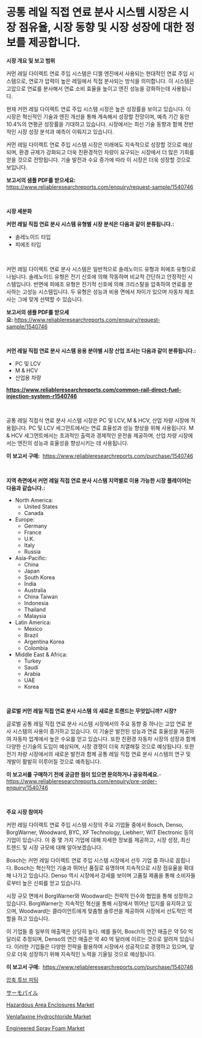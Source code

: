 <p><h1>공통 레일 직접 연료 분사 시스템 시장은 시장 점유율, 시장 동향 및 시장 성장에 대한 정보를 제공합니다.</h1></p><p><strong>시장 개요 및 보고 범위</strong></p>
<p><p>커먼 레일 다이렉트 연료 주입 시스템은 디젤 엔진에서 사용되는 현대적인 연료 주입 시스템으로, 연료가 압력이 높은 레일에서 직접 분사되는 방식을 의미합니다. 이 시스템은 고압으로 연료를 분사해서 연료 소비 효율을 높이고 엔진 성능을 강화하는데 사용됩니다. </p><p>현재 커먼 레일 다이렉트 연료 주입 시스템 시장은 높은 성장률을 보이고 있습니다. 이 시장은 혁신적인 기술과 엔진 개선을 통해 계속해서 성장할 전망이며, 예측 기간 동안 10.4%의 연평균 성장률을 기대하고 있습니다. 시장에서는 최신 기술 동향과 함께 전반적인 시장 성장 분석과 예측이 이뤄지고 있습니다. </p><p>커먼 레일 다이렉트 연료 주입 시스템 시장은 미래에도 지속적으로 성장할 것으로 예상되며, 환경 규제가 강화되고 더욱 친환경적인 차량이 요구되는 시장에서 더 많은 기회를 얻을 것으로 전망됩니다. 기술 발전과 수요 증가에 따라 이 시장은 더욱 성장할 것으로 보입니다.</p></p>
<p><strong>보고서의 샘플 PDF를 받으세요:</strong> <a href="https://www.reliableresearchreports.com/enquiry/request-sample/1540746">https://www.reliableresearchreports.com/enquiry/request-sample/1540746</a></p>
<p>&nbsp;</p>
<p><strong>시장 세분화</strong></p>
<p><strong>커먼 레일 직접 연료 분사 시스템 유형별 시장 분석은 다음과 같이 분류됩니다.:</strong></p>
<p><ul><li>솔레노이드 타입</li><li>피에조 타입</li></ul></p>
<p>&nbsp;</p>
<p><p>커먼 레일 다이렉트 연료 분사 시스템은 일반적으로 솔레노이드 유형과 피에조 유형으로 나뉩니다. 솔레노이드 유형은 전기 신호에 의해 작동하며 비교적 간단하고 안정적인 시스템입니다. 반면에 피에조 유형은 전기적 신호에 의해 크리스탈을 압축하여 연료를 분사하는 고성능 시스템입니다. 두 유형은 성능과 비용 면에서 차이가 있으며 자동차 제조사는 그에 맞게 선택할 수 있습니다.</p></p>
<p><strong>보고서의 샘플 PDF를 받으세요:</strong>&nbsp;<a href="https://www.reliableresearchreports.com/enquiry/request-sample/1540746">https://www.reliableresearchreports.com/enquiry/request-sample/1540746</a></p>
<p>&nbsp;</p>
<p><strong> 커먼 레일 직접 연료 분사 시스템 응용 분야별 시장 산업 조사는 다음과 같이 분류됩니다.:</strong></p>
<p><ul><li>PC 및 LCV</li><li>M & HCV</li><li>산업용 차량</li></ul></p>
<p><strong><a href="https://www.reliableresearchreports.com/common-rail-direct-fuel-injection-system-r1540746">https://www.reliableresearchreports.com/common-rail-direct-fuel-injection-system-r1540746</a></strong></p>
<p>&nbsp;</p>
<p><p>공통 레일 직접식 연료 분사 시스템 시장은 PC 및 LCV, M & HCV, 산업 차량 시장에 적용됩니다. PC 및 LCV 세그먼트에서는 연료 효율성과 성능 향상을 위해 사용됩니다. M & HCV 세그먼트에서는 초과적인 출력과 경제적인 운전을 제공하며, 산업 차량 시장에서는 엔진의 성능과 효율성을 향상시키는 데 사용됩니다.</p></p>
<p><strong>이 보고서 구매:</strong>&nbsp; <a href="https://www.reliableresearchreports.com/purchase/1540746">https://www.reliableresearchreports.com/purchase/1540746</a></p>
<p>&nbsp;</p>
<p><strong>지역 측면에서 커먼 레일 직접 연료 분사 시스템 지역별로 이용 가능한 시장 플레이어는 다음과 같습니다.:</strong></p>
<p><ul>
    <li>
        North America:
        <ul>
            <li>United States</li>
            <li>Canada</li>
        </ul>
    </li>
    <li>
        Europe:
        <ul>
            <li>Germany</li>
            <li>France</li>
            <li>U.K.</li>
            <li>Italy</li>
            <li>Russia</li>
        </ul>
    </li>
    <li>
        Asia-Pacific:
        <ul>
            <li>China</li>
            <li>Japan</li>
            <li>South Korea</li>
            <li>India</li>
            <li>Australia</li>
            <li>China Taiwan</li>
            <li>Indonesia</li>
            <li>Thailand</li>
            <li>Malaysia</li>
        </ul>
    </li>
    <li>
        Latin America:
        <ul>
            <li>Mexico</li>
            <li>Brazil</li>
            <li>Argentina Korea</li>
            <li>Colombia</li>
        </ul>
    </li>
    <li>
        Middle East & Africa:
        <ul>
            <li>Turkey</li>
            <li>Saudi</li>
            <li>Arabia</li>
            <li>UAE</li>
            <li>Korea</li>
        </ul>
    </li>
    </ul></p>
<p>&nbsp;</p>
<p><strong>글로벌 커먼 레일 직접 연료 분사 시스템 의 새로운 트렌드는 무엇입니까? 시장?</strong></p>
<p><p>글로벌 공통 레일 직접 연료 분사 시스템 시장에서의 주요 동향 중 하나는 고압 연료 분사 시스템의 사용이 증가하고 있습니다. 이 기술은 발전된 성능과 연료 효율성을 제공하여 자동차 업계에서 높은 수요를 얻고 있습니다. 또한 친환경 자동차 시장의 성장과 함께 다양한 신기술의 도입이 예상되며, 시장 경쟁이 더욱 치열해질 것으로 예상됩니다. 또한 전기 차량 시장에서의 새로운 발전과 함께 공통 레일 직접 연료 분사 시스템의 연구 및 개발이 활발히 이루어질 것으로 예측됩니다.</p></p>
<p><strong>이 보고서를 구매하기 전에 궁금한 점이 있으면 문의하거나 공유하세요.</strong>- <a href="https://www.reliableresearchreports.com/enquiry/pre-order-enquiry/1540746">https://www.reliableresearchreports.com/enquiry/pre-order-enquiry/1540746</a></p>
<p>&nbsp;</p>
<p><strong>주요 시장 참여자</strong></p>
<p><p>커먼 레일 다이렉트 연료 주입 시스템 시장의 주요 기업들 중에서 Bosch, Denso, BorgWarner, Woodward, BYC, XF Technology, Liebherr, WIT Electronic 등의 기업이 있습니다. 이 중 몇 가지 기업에 대해 자세한 정보를 제공하고, 시장 성장, 최신 트렌드 및 시장 규모에 대해 알아보겠습니다.</p><p>Bosch는 커먼 레일 다이렉트 연료 주입 시스템 시장에서 선두 기업 중 하나로 꼽힙니다. Bosch는 혁신적인 기술과 뛰어난 품질로 유명하며 지속적으로 시장 점유율을 확대해 나가고 있습니다. Denso 역시 시장에서 강세를 보이며 고품질 제품을 통해 소비자들로부터 높은 신뢰를 얻고 있습니다.</p><p>시장 규모 면에서 BorgWarner와 Woodward는 전략적 인수와 협업을 통해 성장하고 있습니다. BorgWarner는 지속적인 혁신을 통해 시장에서 뛰어난 입지를 유지하고 있으며, Woodward는 클라이언트에게 맞춤형 솔루션을 제공하여 시장에서 선도적인 역할을 하고 있습니다.</p><p>이 기업들 중 일부의 매출액은 상당히 높다. 예를 들어, Bosch의 연간 매출은 약 50 억 달러로 추정되며, Denso의 연간 매출은 약 40 억 달러에 이르는 것으로 알려져 있습니다. 이러한 기업들은 다양한 전략을 활용하여 시장에서 성공적으로 경쟁하고 있으며, 앞으로 더욱 성장하기 위해 지속적인 노력을 기울일 것으로 예상됩니다.</p></p>
<p><strong>이 보고서 구매:</strong>&nbsp;&nbsp;<a href="https://www.reliableresearchreports.com/purchase/1540746">https://www.reliableresearchreports.com/purchase/1540746</a></p>
<p><p><a href="https://github.com/KellyLyncyh543964/Market-Research-Report-List-1/blob/main/401486256278.md">압축 튜브 피팅</a></p><p><a href="https://github.com/zjkmgcs938405/Market-Research-Report-List-2/blob/main/946310858617.md">サーモパイル</a></p><p><a href="https://www.linkedin.com/pulse/hazardous-area-enclosures-market-comprehensive-assessment-type-q4fpc">Hazardous Area Enclosures Market</a></p><p><a href="https://github.com/markusgodoy/Market-Research-Report-List-3/blob/main/venlafaxine-hydrochloride-market.md">Venlafaxine Hydrochloride Market</a></p><p><a href="https://issuu.com/reportprime-2/docs/engineered-spray-foam-market-size-2030.pptx">Engineered Spray Foam Market</a></p></p>